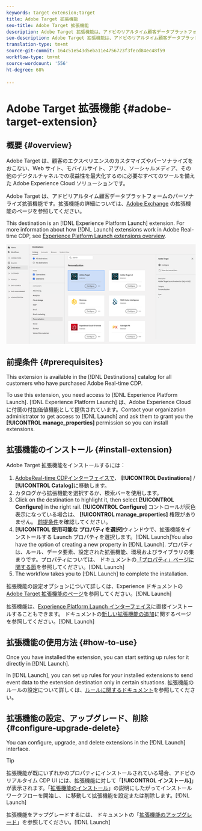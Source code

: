 ```yaml
---
keywords: target extension;target
title: Adobe Target 拡張機能
seo-title: Adobe Target 拡張機能
description: Adobe Target 拡張機能は、アドビのリアルタイム顧客データプラットフォームのパーソナライゼーションの宛先です。拡張機能について詳しくは、Adobe Exchange の拡張機能のページを参照してください。
seo-description: Adobe Target 拡張機能は、アドビのリアルタイム顧客データプラットフォームのパーソナライゼーションの宛先です。拡張機能について詳しくは、Adobe Exchange の拡張機能のページを参照してください。
translation-type: tm+mt
source-git-commit: 164c51e543d5eba11e4756723f3fecd84ec48f59
workflow-type: tm+mt
source-wordcount: '556'
ht-degree: 68%

---
```



# Adobe Target 拡張機能 {#adobe-target-extension}

## 概要 {#overview}

Adobe Target は、顧客のエクスペリエンスのカスタマイズやパーソナライズをおこない、Web サイト、モバイルサイト、アプリ、ソーシャルメディア、その他のデジタルチャネルでの収益性を最大化するのに必要なすべてのツールを備えた Adobe Experience Cloud ソリューションです。

Adobe Target は、アドビリアルタイム顧客データプラットフォームのパーソナライズ拡張機能です。拡張機能の詳細については、[Adobe Exchange](https://exchange.adobe.com/experiencecloud.details.100162.html) の拡張機能のページを参照してください。

This destination is an [!DNL Experience Platform Launch] extension. For more information about how [!DNL Launch] extensions work in Adobe Real-time CDP, see [Experience Platform Launch extensions overview](/help/rtcdp/destinations/experience-platform-launch-extensions.md).

![Adobe Target 拡張機能](/help/rtcdp/destinations/assets/adobe-target-extension.png)

## 前提条件 {#prerequisites}

This extension is available in the [!DNL Destinations] catalog for all customers who have purchased Adobe Real-time CDP.

To use this extension, you need access to [!DNL Experience Platform Launch]. [!DNL Experience Platform Launch] は、Adobe Experience Cloud に付属の付加価値機能として提供されています。Contact your organization administrator to get access to [!DNL Launch] and ask them to grant you the **[!UICONTROL manage_properties]** permission so you can install extensions.

## 拡張機能のインストール {#install-extension}

Adobe Target 拡張機能をインストールするには：

1. [AdobeReal-time CDPインターフェイスで](http://platform.adobe.com/)、 **[!UICONTROL Destinations]** / **[!UICONTROL Catalog]**&#x200B;に移動します。
2. カタログから拡張機能を選択するか、検索バーを使用します。
3. Click on the destination to highlight it, then select **[!UICONTROL Configure]** in the right rail. **[!UICONTROL Configure]** コントロールが灰色表示になっている場合は、 **[!UICONTROL manage_properties]** 権限がありません。 [前提条件](#prerequisites)を確認してください。
4. **[!UICONTROL 使用可能な プロパティを選択]**&#x200B;ウィンドウで、拡張機能をインストールする Launch プロパティを選択します。[!DNL Launch]You also have the option of creating a new property in [!DNL Launch]. プロパティは、ルール、データ要素、設定された拡張機能、環境およびライブラリの集まりです。プロパティについては、 ドキュメントの[「プロパティ」ページに関する節](https://docs.adobe.com/content/help/ja-JP/launch/using/reference/admin/companies-and-properties.html#プロパティページ)を参照してください。[!DNL Launch]
5. The workflow takes you to [!DNL Launch] to complete the installation.

拡張機能の設定オプションについて詳しくは、Experience ドキュメントの [Adobe Target 拡張機能のページ](https://docs.adobe.com/content/help/ja-JP/launch/using/extensions-ref/adobe-extension/target-extension/overview.html)を参照してください。[!DNL Launch]

拡張機能は、[Experience Platform Launch インターフェイス](https://launch.adobe.com/)に直接インストールすることもできます。 ドキュメントの[新しい拡張機能の追加](https://docs.adobe.com/content/help/ja-JP/launch/using/reference/manage-resources/extensions/overview.html#add-a-new-extension)に関するページを参照してください。[!DNL Launch]


## 拡張機能の使用方法 {#how-to-use}

Once you have installed the extension, you can start setting up rules for it directly in [!DNL Launch].

In [!DNL Launch], you can set up rules for your installed extensions to send event data to the extension destination only in certain situations. 拡張機能のルールの設定について詳しくは、[ルールに関するドキュメント](https://docs.adobe.com/help/ja-JP/launch/using/reference/manage-resources/rules.html)を参照してください。

## 拡張機能の設定、アップグレード、削除 {#configure-upgrade-delete}

You can configure, upgrade, and delete extensions in the [!DNL Launch] interface.

>[!TIP]
>
>拡張機能が既にいずれかのプロパティにインストールされている場合、アドビのリアルタイム CDP UI には、拡張機能に対して「**[!UICONTROL インストール]**」が表示されます。「[拡張機能のインストール](#install-extension)」の説明にしたがってインストールワークフローを開始し、 に移動して拡張機能を設定または削除します。[!DNL Launch]

拡張機能をアップグレードするには、 ドキュメントの「[拡張機能のアップグレード](https://docs.adobe.com/content/help/ja-JP/launch/using/reference/manage-resources/extensions/extension-upgrade.html)」を参照してください。[!DNL Launch]
